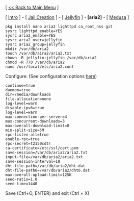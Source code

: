 [ [<< Back to Main Menu](https://github.com/seth586/guides/blob/master/README.md) ]

[ [Intro](README.md) ] - [ [Jail Creation](1_jail.md) ] - [ [Jellyfin](2_jellyfin.md) ] - **[aria2]** - [ [Medusa](4_medusa.md) ]

```
pkg install nano aria2 lighttpd ca_root_nss git
sysrc lighttpd_enable=YES
sysrc aria2_enable=YES
sysrc aria2_user=jellyfin
sysrc aria2_group=jellyfin
mkdir /var/db/aria2
touch /var/db/aira2/aria2.txt
chown -R jellyfin:jellyfin /var/db/aria2
chmod -R 770 /var/db/aria2
nano /usr/local/etc/aria2.conf
```
Configure: (See configuration options [here](https://aria2.github.io/manual/en/html/aria2c.html#aria2-conf))
```
continue=true
daemon=true
dir=/media/downloads
file-allocation=none
log-level=warn
disable-ipv6=true
log-level=warn
max-connection-per-server=4
max-concurrent-downloads=3
max-overall-download-limit=0
min-split-size=5M
rpc-listen-all=true
enable-rpc=true
rpc-secret=t2150cdt!
ca-certificate=/etc/ssl/cert.pem
save-session=/var/db/aria2/aria2.txt
input-file=/var/db/aria2/aria2.txt
save-session-interval=10
dht-file-path=/var/db/aria2/dht.dat
dht-file-path6=/var/db/aria2/dht6.dat
max-overall-upload-limit=125K
seed-ratio=1.0
seed-time=1440
```
Save (Ctrl+O, ENTER) and exit (Ctrl + X)
